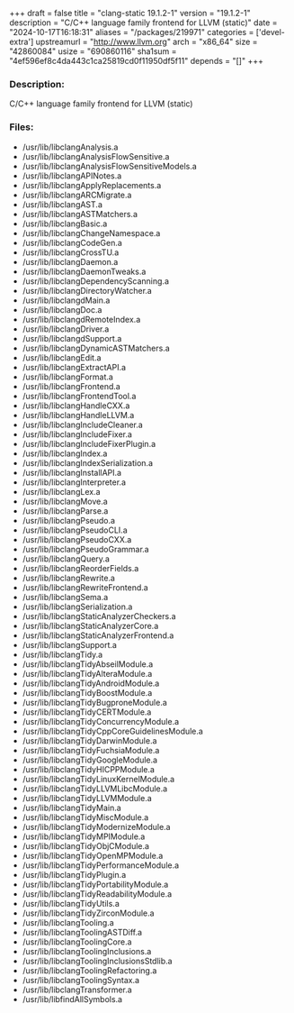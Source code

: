 +++
draft = false
title = "clang-static 19.1.2-1"
version = "19.1.2-1"
description = "C/C++ language family frontend for LLVM (static)"
date = "2024-10-17T16:18:31"
aliases = "/packages/219971"
categories = ['devel-extra']
upstreamurl = "http://www.llvm.org"
arch = "x86_64"
size = "42860084"
usize = "690860116"
sha1sum = "4ef596ef8c4da443c1ca25819cd0f11950df5f11"
depends = "[]"
+++
### Description: 
C/C++ language family frontend for LLVM (static)

### Files: 
* /usr/lib/libclangAnalysis.a
* /usr/lib/libclangAnalysisFlowSensitive.a
* /usr/lib/libclangAnalysisFlowSensitiveModels.a
* /usr/lib/libclangAPINotes.a
* /usr/lib/libclangApplyReplacements.a
* /usr/lib/libclangARCMigrate.a
* /usr/lib/libclangAST.a
* /usr/lib/libclangASTMatchers.a
* /usr/lib/libclangBasic.a
* /usr/lib/libclangChangeNamespace.a
* /usr/lib/libclangCodeGen.a
* /usr/lib/libclangCrossTU.a
* /usr/lib/libclangDaemon.a
* /usr/lib/libclangDaemonTweaks.a
* /usr/lib/libclangDependencyScanning.a
* /usr/lib/libclangDirectoryWatcher.a
* /usr/lib/libclangdMain.a
* /usr/lib/libclangDoc.a
* /usr/lib/libclangdRemoteIndex.a
* /usr/lib/libclangDriver.a
* /usr/lib/libclangdSupport.a
* /usr/lib/libclangDynamicASTMatchers.a
* /usr/lib/libclangEdit.a
* /usr/lib/libclangExtractAPI.a
* /usr/lib/libclangFormat.a
* /usr/lib/libclangFrontend.a
* /usr/lib/libclangFrontendTool.a
* /usr/lib/libclangHandleCXX.a
* /usr/lib/libclangHandleLLVM.a
* /usr/lib/libclangIncludeCleaner.a
* /usr/lib/libclangIncludeFixer.a
* /usr/lib/libclangIncludeFixerPlugin.a
* /usr/lib/libclangIndex.a
* /usr/lib/libclangIndexSerialization.a
* /usr/lib/libclangInstallAPI.a
* /usr/lib/libclangInterpreter.a
* /usr/lib/libclangLex.a
* /usr/lib/libclangMove.a
* /usr/lib/libclangParse.a
* /usr/lib/libclangPseudo.a
* /usr/lib/libclangPseudoCLI.a
* /usr/lib/libclangPseudoCXX.a
* /usr/lib/libclangPseudoGrammar.a
* /usr/lib/libclangQuery.a
* /usr/lib/libclangReorderFields.a
* /usr/lib/libclangRewrite.a
* /usr/lib/libclangRewriteFrontend.a
* /usr/lib/libclangSema.a
* /usr/lib/libclangSerialization.a
* /usr/lib/libclangStaticAnalyzerCheckers.a
* /usr/lib/libclangStaticAnalyzerCore.a
* /usr/lib/libclangStaticAnalyzerFrontend.a
* /usr/lib/libclangSupport.a
* /usr/lib/libclangTidy.a
* /usr/lib/libclangTidyAbseilModule.a
* /usr/lib/libclangTidyAlteraModule.a
* /usr/lib/libclangTidyAndroidModule.a
* /usr/lib/libclangTidyBoostModule.a
* /usr/lib/libclangTidyBugproneModule.a
* /usr/lib/libclangTidyCERTModule.a
* /usr/lib/libclangTidyConcurrencyModule.a
* /usr/lib/libclangTidyCppCoreGuidelinesModule.a
* /usr/lib/libclangTidyDarwinModule.a
* /usr/lib/libclangTidyFuchsiaModule.a
* /usr/lib/libclangTidyGoogleModule.a
* /usr/lib/libclangTidyHICPPModule.a
* /usr/lib/libclangTidyLinuxKernelModule.a
* /usr/lib/libclangTidyLLVMLibcModule.a
* /usr/lib/libclangTidyLLVMModule.a
* /usr/lib/libclangTidyMain.a
* /usr/lib/libclangTidyMiscModule.a
* /usr/lib/libclangTidyModernizeModule.a
* /usr/lib/libclangTidyMPIModule.a
* /usr/lib/libclangTidyObjCModule.a
* /usr/lib/libclangTidyOpenMPModule.a
* /usr/lib/libclangTidyPerformanceModule.a
* /usr/lib/libclangTidyPlugin.a
* /usr/lib/libclangTidyPortabilityModule.a
* /usr/lib/libclangTidyReadabilityModule.a
* /usr/lib/libclangTidyUtils.a
* /usr/lib/libclangTidyZirconModule.a
* /usr/lib/libclangTooling.a
* /usr/lib/libclangToolingASTDiff.a
* /usr/lib/libclangToolingCore.a
* /usr/lib/libclangToolingInclusions.a
* /usr/lib/libclangToolingInclusionsStdlib.a
* /usr/lib/libclangToolingRefactoring.a
* /usr/lib/libclangToolingSyntax.a
* /usr/lib/libclangTransformer.a
* /usr/lib/libfindAllSymbols.a

